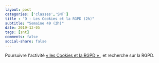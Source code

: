 ```yaml
---
layout: post 
categories: ['classes','SNT']
title : "D - Les Cookies et la RGPD (2h)"
subtitle: "Semaine 49 (2h)"
date: 2019-12-05
tags: [snt]
comments: false
social-share: false
---
```


Poursuivre l'activité [&laquo; les Cookies et la RGPD &raquo; <i class="far fa-file-pdf"></i>](https://drive.google.com/file/d/1Ecj5c5RYssxleUwECcR5hwmB4bPDtiIx/view), et recherche sur la RGPD.
